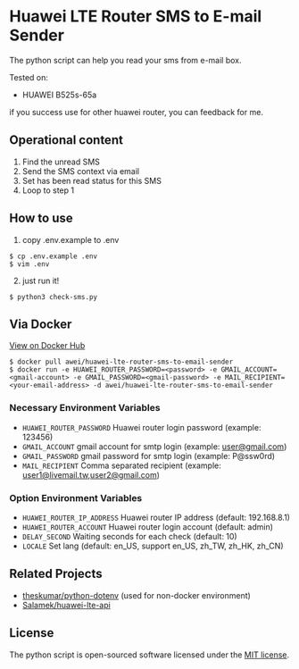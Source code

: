 # Huawei LTE Router SMS to E-mail Sender

The python script can help you read your sms from e-mail box.

Tested on:
* HUAWEI B525s-65a

if you success use for other huawei router, you can feedback for me.

## Operational content

1. Find the unread SMS
2. Send the SMS context via email
3. Set has been read status for this SMS
4. Loop to step 1

## How to use

1. copy .env.example to .env
```console
$ cp .env.example .env
$ vim .env
```

2. just run it!
```console
$ python3 check-sms.py
```

## Via Docker
[View on Docker Hub](https://hub.docker.com/r/awei/huawei-lte-router-sms-to-email-sender)
```console
$ docker pull awei/huawei-lte-router-sms-to-email-sender
$ docker run -e HUAWEI_ROUTER_PASSWORD=<password> -e GMAIL_ACCOUNT=<gmail-account> -e GMAIL_PASSWORD=<gmail-password> -e MAIL_RECIPIENT=<your-email-address> -d awei/huawei-lte-router-sms-to-email-sender
```
### Necessary Environment Variables
* `HUAWEI_ROUTER_PASSWORD` Huawei router login password (example: 123456)
* `GMAIL_ACCOUNT` gmail account for smtp login (example: user@gmail.com)
* `GMAIL_PASSWORD` gmail password for smtp login (example: P@ssw0rd)
* `MAIL_RECIPIENT` Comma separated recipient (example: user1@livemail.tw,user2@gmail.com)

### Option Environment Variables
* `HUAWEI_ROUTER_IP_ADDRESS` Huawei router IP address (default: 192.168.8.1)
* `HUAWEI_ROUTER_ACCOUNT` Huawei router login account (default: admin)
* `DELAY_SECOND` Waiting seconds for each check (default: 10)
* `LOCALE` Set lang (default: en_US, support en_US, zh_TW, zh_HK, zh_CN)


## Related Projects

- [theskumar/python-dotenv](https://github.com/theskumar/python-dotenv) (used for non-docker environment)
- [Salamek/huawei-lte-api](https://github.com/Salamek/huawei-lte-api)

## License

The python script is open-sourced software licensed under the [MIT license](https://opensource.org/licenses/MIT).
